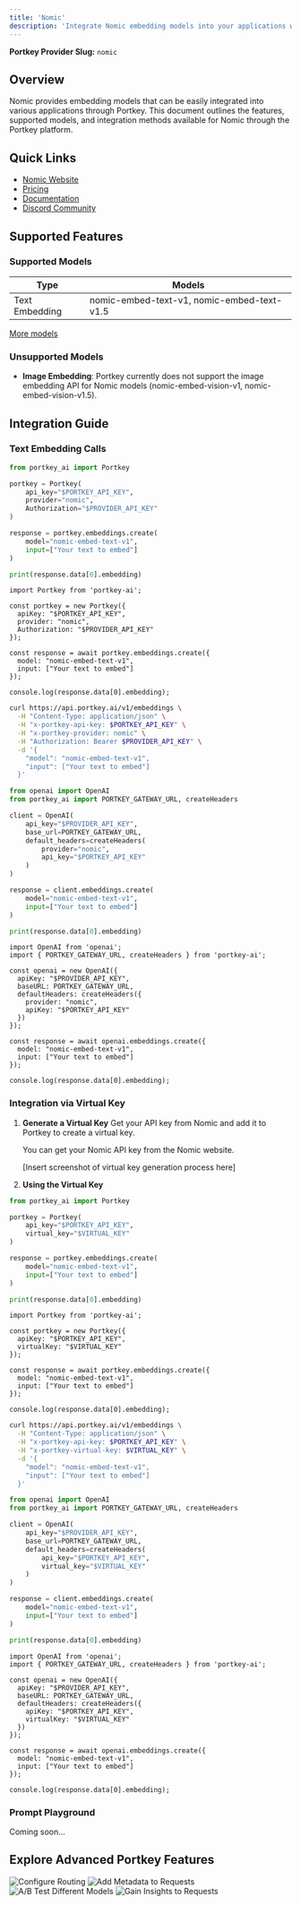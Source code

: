 ```yaml
---
title: 'Nomic'
description: 'Integrate Nomic embedding models into your applications with Portkey'
---
```


**Portkey Provider Slug:** `nomic`

## Overview

Nomic provides embedding models that can be easily integrated into various applications through Portkey. This document outlines the features, supported models, and integration methods available for Nomic through the Portkey platform.

## Quick Links

- [Nomic Website](https://www.nomic.ai/)
- [Pricing](https://atlas.nomic.ai/#pricing)
- [Documentation](https://docs.nomic.ai/index.html)
- [Discord Community](https://discord.com/invite/myY5YDR8z8)

## Supported Features

### Supported Models

| Type | Models |
|------|--------|
| Text Embedding | nomic-embed-text-v1, nomic-embed-text-v1.5 |

[More models](https://docs.nomic.ai/atlas/models/text-embedding)

### Unsupported Models

- **Image Embedding**: Portkey currently does not support the image embedding API for Nomic models (nomic-embed-vision-v1, nomic-embed-vision-v1.5).

## Integration Guide

### Text Embedding Calls

<CodeGroup>

```Python python
from portkey_ai import Portkey

portkey = Portkey(
    api_key="$PORTKEY_API_KEY",
    provider="nomic",
    Authorization="$PROVIDER_API_KEY"
)

response = portkey.embeddings.create(
    model="nomic-embed-text-v1",
    input=["Your text to embed"]
)

print(response.data[0].embedding)
```

```Node node
import Portkey from 'portkey-ai';

const portkey = new Portkey({
  apiKey: "$PORTKEY_API_KEY",
  provider: "nomic",
  Authorization: "$PROVIDER_API_KEY"
});

const response = await portkey.embeddings.create({
  model: "nomic-embed-text-v1",
  input: ["Your text to embed"]
});

console.log(response.data[0].embedding);
```

```bash cURL
curl https://api.portkey.ai/v1/embeddings \
  -H "Content-Type: application/json" \
  -H "x-portkey-api-key: $PORTKEY_API_KEY" \
  -H "x-portkey-provider: nomic" \
  -H "Authorization: Bearer $PROVIDER_API_KEY" \
  -d '{
    "model": "nomic-embed-text-v1",
    "input": ["Your text to embed"]
  }'
```

```Python OpenAI Python SDK
from openai import OpenAI
from portkey_ai import PORTKEY_GATEWAY_URL, createHeaders

client = OpenAI(
    api_key="$PROVIDER_API_KEY",
    base_url=PORTKEY_GATEWAY_URL,
    default_headers=createHeaders(
        provider="nomic",
        api_key="$PORTKEY_API_KEY"
    )
)

response = client.embeddings.create(
    model="nomic-embed-text-v1",
    input=["Your text to embed"]
)

print(response.data[0].embedding)
```

```Node OpenAI Node SDK
import OpenAI from 'openai';
import { PORTKEY_GATEWAY_URL, createHeaders } from 'portkey-ai';

const openai = new OpenAI({
  apiKey: "$PROVIDER_API_KEY",
  baseURL: PORTKEY_GATEWAY_URL,
  defaultHeaders: createHeaders({
    provider: "nomic",
    apiKey: "$PORTKEY_API_KEY"
  })
});

const response = await openai.embeddings.create({
  model: "nomic-embed-text-v1",
  input: ["Your text to embed"]
});

console.log(response.data[0].embedding);
```

</CodeGroup>

### Integration via Virtual Key

1. **Generate a Virtual Key**
   Get your API key from Nomic and add it to Portkey to create a virtual key.

   You can get your Nomic API key from the Nomic website.

   [Insert screenshot of virtual key generation process here]

2. **Using the Virtual Key**

<CodeGroup>

```Python python
from portkey_ai import Portkey

portkey = Portkey(
    api_key="$PORTKEY_API_KEY",
    virtual_key="$VIRTUAL_KEY"
)

response = portkey.embeddings.create(
    model="nomic-embed-text-v1",
    input=["Your text to embed"]
)

print(response.data[0].embedding)
```

```Node node
import Portkey from 'portkey-ai';

const portkey = new Portkey({
  apiKey: "$PORTKEY_API_KEY",
  virtualKey: "$VIRTUAL_KEY"
});

const response = await portkey.embeddings.create({
  model: "nomic-embed-text-v1",
  input: ["Your text to embed"]
});

console.log(response.data[0].embedding);
```

```bash cURL
curl https://api.portkey.ai/v1/embeddings \
  -H "Content-Type: application/json" \
  -H "x-portkey-api-key: $PORTKEY_API_KEY" \
  -H "x-portkey-virtual-key: $VIRTUAL_KEY" \
  -d '{
    "model": "nomic-embed-text-v1",
    "input": ["Your text to embed"]
  }'
```

```Python OpenAI Python SDK
from openai import OpenAI
from portkey_ai import PORTKEY_GATEWAY_URL, createHeaders

client = OpenAI(
    api_key="$PROVIDER_API_KEY",
    base_url=PORTKEY_GATEWAY_URL,
    default_headers=createHeaders(
        api_key="$PORTKEY_API_KEY",
        virtual_key="$VIRTUAL_KEY"
    )
)

response = client.embeddings.create(
    model="nomic-embed-text-v1",
    input=["Your text to embed"]
)

print(response.data[0].embedding)
```

```Node OpenAI Node SDK
import OpenAI from 'openai';
import { PORTKEY_GATEWAY_URL, createHeaders } from 'portkey-ai';

const openai = new OpenAI({
  apiKey: "$PROVIDER_API_KEY",
  baseURL: PORTKEY_GATEWAY_URL,
  defaultHeaders: createHeaders({
    apiKey: "$PORTKEY_API_KEY",
    virtualKey: "$VIRTUAL_KEY"
  })
});

const response = await openai.embeddings.create({
  model: "nomic-embed-text-v1",
  input: ["Your text to embed"]
});

console.log(response.data[0].embedding);
```

</CodeGroup>

### Prompt Playground

Coming soon...

## Explore Advanced Portkey Features

<CardGroup cols={2}>
  <Card title="Configure Routing" href="/docs/product/ai-gateway/routing">
    <img src="/api/placeholder/400/320" alt="Configure Routing" />
  </Card>
  <Card title="Add Metadata to Requests" href="/docs/product/observability/metadata">
    <img src="/api/placeholder/400/320" alt="Add Metadata to Requests" />
  </Card>
  <Card title="A/B Test Different Models" href="/docs/product/ai-gateway/load-balance">
    <img src="/api/placeholder/400/320" alt="A/B Test Different Models" />
  </Card>
  <Card title="Gain Insights to Requests" href="/docs/product/observability/traces">
    <img src="/api/placeholder/400/320" alt="Gain Insights to Requests" />
  </Card>
</CardGroup>
